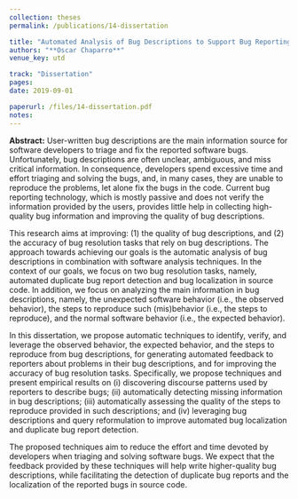 ```yaml
---
collection: theses
permalink: /publications/14-dissertation

title: "Automated Analysis of Bug Descriptions to Support Bug Reporting and Resolution"
authors: "**Oscar Chaparro**"
venue_key: utd

track: "Dissertation"
pages: 
date: 2019-09-01

paperurl: /files/14-dissertation.pdf
notes: 
---
```


**Abstract:** User-written bug descriptions are the main information source for software developers to triage and fix the reported software bugs. Unfortunately, bug descriptions are often unclear, ambiguous, and miss critical information. In consequence, developers spend excessive time and effort triaging and solving the bugs, and, in many cases, they are unable to reproduce the problems, let alone fix the bugs in the code. Current bug reporting technology, which is mostly passive and does not verify the information provided by the users, provides little help in collecting high-quality bug information and improving the quality of bug descriptions. 

This research aims at improving: (1) the quality of bug descriptions, and (2) the accuracy of bug resolution tasks that rely on bug descriptions. The approach towards achieving our goals is the automatic analysis of bug descriptions in combination with software analysis techniques. In the context of our goals, we focus on two bug resolution tasks, namely, automated duplicate bug report detection and bug localization in source code. In addition, we focus on analyzing the main information in bug descriptions, namely, the unexpected software behavior (i.e., the observed behavior), the steps to reproduce such (mis)behavior (i.e., the steps to reproduce), and the normal software behavior (i.e., the expected behavior). 

In this dissertation, we propose automatic techniques to identify, verify, and leverage the observed behavior, the expected behavior, and the steps to reproduce from bug descriptions, for  generating automated feedback to reporters about problems in their bug descriptions, and for improving the accuracy of bug resolution tasks. Specifically, we propose techniques and present empirical results on (i) discovering discourse patterns used by reporters to describe bugs; (ii) automatically detecting missing information in bug descriptions; (iii) automatically assessing the quality of the steps to reproduce provided in such descriptions; and (iv) leveraging bug descriptions and query reformulation to improve automated bug localization and duplicate bug report detection. 

The proposed techniques aim to reduce the effort and time devoted by developers when triaging and solving software bugs. We expect that the feedback provided by these techniques will help write higher-quality bug descriptions, while facilitating the detection of duplicate bug reports and the localization of the reported bugs in source code.